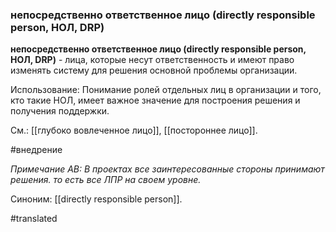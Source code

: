 ### непосредственно ответственное лицо (directly responsible person, НОЛ, DRP)

**непосредственно ответственное лицо (directly responsible person, НОЛ, DRP)** - лица, которые несут ответственность и имеют право изменять систему для решения основной проблемы организации.

Использование: Понимание ролей отдельных лиц в организации и того, кто такие НОЛ, имеет важное значение для построения решения и получения поддержки.

См.: [[глубоко вовлеченное лицо]], [[постороннее лицо]].

#внедрение

*Примечание АВ: В проектах все заинтересованные стороны принимают решения. то есть все ЛПР на своем уровне.*

Синоним: [[directly responsible person]].

#translated
